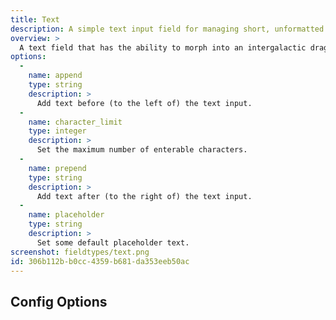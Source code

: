 ```yaml
---
title: Text
description: A simple text input field for managing short, unformatted text.
overview: >
  A text field that has the ability to morph into an intergalactic dragon and devour entire planets! Just kidding. You just type stuff into the box.
options:
  -
    name: append
    type: string
    description: >
      Add text before (to the left of) the text input.
  -
    name: character_limit
    type: integer
    description: >
      Set the maximum number of enterable characters.
  -
    name: prepend
    type: string
    description: >
      Add text after (to the right of) the text input.
  -
    name: placeholder
    type: string
    description: >
      Set some default placeholder text.
screenshot: fieldtypes/text.png
id: 306b112b-b0cc-4359-b681-da353eeb50ac
---
```

## Config Options
